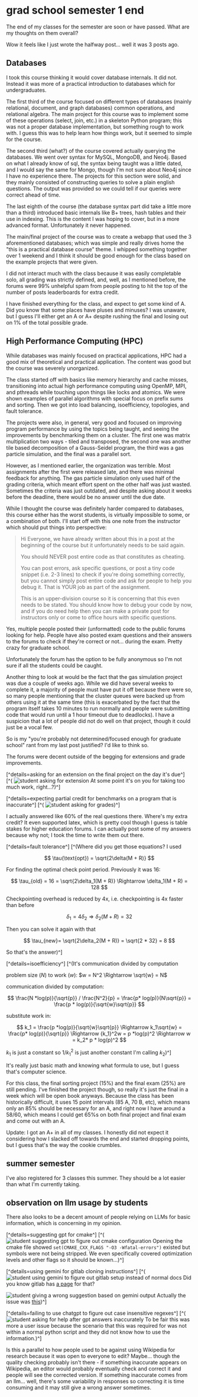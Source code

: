 # grad school semester 1 end

The end of my classes for the semester are soon or have passed. What are my
thoughts on them overall?

Wow it feels like I just wrote the halfway post... well it was 3 posts ago.

## Databases

I took this course thinking it would cover database internals. It did not.
Instead it was more of a practical introduction to databases which for
undergraduates.

The first third of the course focused on different types of databases (mainly
relational, document, and graph databases) common operations, and relational
algebra. The main project for this course was to implement some of these
operations (select, join, etc.) in a skeleton Python program; this was not a
proper database implementation, but something rough to work with. I guess this
was to help learn how things work, but it seemed to simple for the course.

The second third (what?) of the course covered actually querying the databases.
We went over syntax for MySQL, MongoDB, and Neo4j. Based on what I already know
of sql, the syntax being taught was a little dated, and I would say the same for
Mongo, though I'm not sure about Neo4j since I have no experience there. The
projects for this section were solid, and they mainly consisted of constructing
queries to solve a plain english questions. The output was provided so we could
tell if our queries were correct ahead of time.

The last eighth of the course (the database syntax part did take a little more
than a third) introduced basic internals like B+ trees, hash tables and their
use in indexing. This is the content I was hoping to cover, but in a more
advanced format. Unfortunately it never happened.

The main/final project of the course was to create a webapp that used the 3
aforementioned databases; which was simple and really drives home the "this is a
practical database course" theme. I whipped something together over 1 weekend
and I think it should be good enough for the class based on the example projects
that were given.

I did not interact much with the class because it was easily completable solo,
all grading was strictly defined, and, well, as I mentioned before, the forums
were 99% unhelpful spam from people posting to hit the top of the number of
posts leaderboards for extra credit.

I have finished everything for the class, and expect to get some kind of A. Did
you know that some places have pluses and minuses? I was unaware, but I guess
I'll either get an A or A+ despite rushing the final and losing out on 1% of the
total possible grade.

## High Performance Computing (HPC)

While databases was mainly focused on practical applications, HPC had a good mix
of theoretical and practical application. The content was good but the course
was severely unorganized.

The class started off with basics like memory hierarchy and cache misses,
transitioning into actual high performance computing using OpenMP, MPI, and
pthreads while touching upon things like locks and atomics. We were shown
examples of parallel algorithms with special focus on prefix sums and sorting.
Then we got into load balancing, isoefficiency, topologies, and fault tolerance.

The projects were also, in general, very good and focused on improving program
performance by using the topics being taught, and seeing the improvements by
benchmarking them on a cluster. The first one was matrix multiplication two
ways - tiled and transposed, the second one was another tile based decomposition
of a Gauss-Seidel program, the third was a gas particle simulation, and the
final was a parallel sort.

However, as I mentioned earlier, the organization was terrible. Most assignments
after the first were released late, and there was minimal feedback for anything.
The gas particle simulation only used half of the grading criteria, which meant
effort spent on the other half was just wasted. Sometimes the criteria was just
outdated, and despite asking about it weeks before the deadline, there would be
no answer until the due date.

While I thought the course was definitely harder compared to databases, this
course either has the worst students, is virtually impossible to some, or a
combination of both. I'll start off with this one note from the instructor which
should put things into perspective:

> Hi Everyone, we have already written about this in a post at the beginning of
> the course but it unfortunately needs to be said again.
>
> You should NEVER post entire code as that constitutes as cheating.
>
> You can post errors, ask specific questions, or post a tiny code snippet (i.e.
> 2-3 lines) to check if you're doing something correctly, but you cannot simply
> post entire code and ask for people to help you debug it. That is YOUR job as
> part of the assignment.
>
> This is an upper-division course so it is concerning that this even needs to
> be stated. You should know how to debug your code by now, and if you do need
> help then you can make a private post for instructors only or come to office
> hours with specific questions.

Yes, multiple people posted their (unformatted) code to the public forums
looking for help. People have also posted exam questions and their answers to
the forums to check if they're correct or not... during the exam. Pretty crazy
for graduate school.

Unfortunately the forum has the option to be fully anonymous so I'm not sure if
all the students could be caught.

Another thing to look at would be the fact that the gas simulation project was
due a couple of weeks ago. While we did have several weeks to complete it, a
majority of people must have put it off because there were so, so many people
mentioning that the cluster queues were backed up from others using it at the
same time (this is exacerbated by the fact that the program itself takes 10
minutes to run normally and people were submitting code that would run until a 1
hour timeout due to deadlocks). I have a suspicion that a lot of people did not
do well on that project, though it could just be a vocal few.

So is my "you're probably not determined/focused enough for graduate school"
rant from my last post justified? I'd like to think so.

The forums were decent outside of the begging for extensions and grade
improvements.

[^details=asking for an extension on the final project on the day it's due^] [^(
![student asking for extension](/blobs/98/extension.png) At some point it's on
you for taking too much work, right...?)^]

[^details=expecting partial credit for benchmarks on a program that is
inaccurate^] [^( ![student asking for grades](/blobs/98/grades.png))^]

I actually answered like 60% of the real questions there. Where's my extra
credit? It even supported latex, which is pretty cool though I guess is table
stakes for higher education forums. I can actually post some of my answers
because why not; I took the time to write them out there.

[^details=fault tolerance^] [^(Where did you get those equations? I used

$$
\tau(\text{opt}) = \sqrt{2\delta(M + R)}
$$

For finding the optimal check point period. Previously it was 16:

$$
\tau_{old} = 16 = \sqrt{2\delta_1(M + R)} \Rightarrow \delta_1(M + R) = 128
$$

Checkpointing overhead is reduced by 4x, i.e. checkpointing is 4x faster than
before

$$
\delta_1 = 4\delta_2 \Rightarrow \delta_2(M+R) = 32
$$

Then you can solve it again with that

$$
\tau_{new}= \sqrt{2\delta_2(M + R)} = \sqrt{2 * 32} = 8
$$

So that's the answer)^]

[^details=isoefficiency^] [^(It's communication divided by computation

problem size ($N$) to work ($w$): $w = N^2 \Rightarrow \sqrt{w} = N$

communication divided by computation:

$$
\frac{N *log(p)}{\sqrt{p}} /
\frac{N^2}{p} = \frac{p* log(p)}{N\sqrt{p}} = \frac{p *
log(p)}{\sqrt{w}\sqrt{p}}
$$

substitute work in:

$$
k_1 =  \frac{p *log(p)}{\sqrt{w}\sqrt{p}} \Rightarrow
k_1\sqrt{w} =  \frac{p* log(p)}{\sqrt{p}} \Rightarrow {k_1}^2w = p *log(p)^2
\Rightarrow w = k_2* p * log(p)^2
$$

$k_1$ is just a constant so $1/{k_1}^2$ is just another constant I'm calling
$k_2$)^]

It's really just basic math and knowing what formula to use, but I guess that's
computer science.

For this class, the final sorting project (15%) and the final exam (25%) are
still pending. I've finished the project though, so really it's just the final
in a week which will be open book anyways. Because the class has been
historically difficult, it uses 15 point intervals (85 A, 70 B, etc), which
means only an 85% should be necessary for an A, and right now I have around a
58/60, which means I could get 65%s on both final project and final exam and
come out with an A.

Update: I got an A+ in all of my classes. I honestly did not expect it
considering how I slacked off towards the end and started dropping points, but I
guess that's the way the cookie crumbles.

## summer semester

I've also registered for 3 classes this summer. They should be a lot easier than
what I'm currently taking.

## observation on llm usage by students

There also looks to be a decent amount of people relying on LLMs for basic
information, which is concerning in my opinion.

[^details=suggesting gpt for cmake^] [^(
![student suggesting gpt to figure out cmake configuration](/blobs/98/cmake-gpt.png)
Opening the cmake file showed `set(CMAKE_CXX_FLAGS "-O3 -Wfatal-errors")`
existed but symbols were not being stripped. We even specifically covered
optimization levels and other flags so it should be known...)^]

[^details=using gemini for gitlab cloning instructions^] [^(
![student using gemini to figure out gitlab setup instead of normal docs](/blobs/98/gitlab-gemini.png)
Did you know gitlab has [a page](https://docs.gitlab.com/ee/user/ssh.html) for
that?

![student giving a wrong suggestion based on gemini output](/blobs/98/gitlab-gemini-2.png)
Actually the issue was [this](/posts/93))^]

[^details=failing to use chatgpt to figure out case insensitive regexes^] [^(
![student asking for help after gpt answers inaccurately](/blobs/98/case-gpt.png)
To be fair this was more a user issue because the scenario that this was
required for was not within a normal python script and they did not know how to
use the information.)^]

Is this a parallel to how people used to be against using Wikipedia for research
because it was open to everyone to edit? Maybe... though the quality checking
probably isn't there - if something inaccurate appears on Wikipedia, an editor
would probably eventually check and correct it and people will see the corrected
version. If something inaccurate comes from an llm... well, there's some
variability in responses so correcting it is time consuming and it may still
give a wrong answer sometimes.
